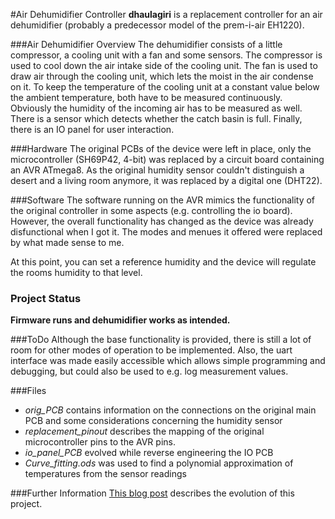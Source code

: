 #Air Dehumidifier Controller
**dhaulagiri** is a replacement controller for an air dehumidifier (probably a predecessor model of the prem-i-air EH1220).

###Air Dehumidifier Overview
The dehumidifier consists of a little compressor, a cooling unit with a fan and some sensors. The compressor is used to cool down the air intake side of the cooling unit. The fan is used to draw air through the cooling unit, which lets the moist in the air condense on it. To keep the temperature of the cooling unit at a constant value below the ambient temperature, both have to be measured continuously. Obviously the humidity of the incoming air has to be measured as well. There is a sensor which detects whether the catch basin is full. Finally, there is an IO panel for user interaction.

###Hardware
The original PCBs of the device were left in place, only the microcontroller (SH69P42, 4-bit) was replaced by a circuit board containing an AVR ATmega8. As the original humidity sensor couldn't distinguish a desert and a living room anymore, it was replaced by a digital one (DHT22).

###Software
The software running on the AVR mimics the functionality of the original controller in some aspects (e.g. controlling the io board). However, the overall functionality has changed as the device was already disfunctional when I got it. The modes and menues it offered were replaced by what made sense to me.

At this point, you can set a reference humidity and the device will regulate the rooms humidity to that level.

### Project Status
**Firmware runs and dehumidifier works as intended.**

###ToDo
Although the base functionality is provided, there is still a lot of room for other modes of operation to be implemented. Also, the uart interface was made easily accessible  which allows simple programming and debugging, but could also be used to e.g. log measurement values. 

###Files
* *orig_PCB* contains information on the connections on the original main PCB and some considerations concerning the humidity sensor
* *replacement_pinout* describes the mapping of the original microcontroller pins to the AVR pins.
* *io_panel_PCB* evolved while reverse engineering the IO PCB
* *Curve_fitting.ods* was used to find a polynomial approximation of temperatures from the sensor readings

###Further Information
[This blog post](http://pointless-circuits.com/blog/2015/08/15/revival-of-an-air-dehumidifier) describes the evolution of this project.

